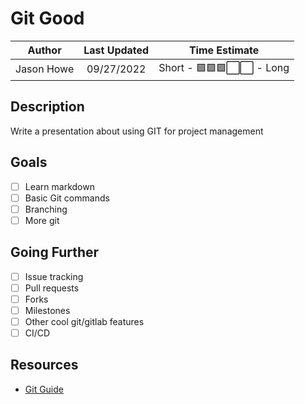 # Git Good

|  Author  | Last Updated |       Time Estimate        |
| :------: | :----------: | :------------------------: |
| Jason Howe |  09/27/2022  | Short - 🟩🟩🟩⬜️⬜️ - Long |

## Description

Write a presentation about using GIT for project management

## Goals

- [ ] Learn markdown
- [ ] Basic Git commands
- [ ] Branching
- [ ] More git

## Going Further

- [ ] Issue tracking
- [ ] Pull requests
- [ ] Forks
- [ ] Milestones
- [ ] Other cool git/gitlab features
- [ ] CI/CD

## Resources

- [Git Guide](https://git-scm.com/book/en/v2)